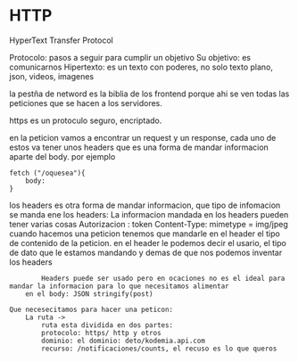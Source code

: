 # HTTP
HyperText Transfer Protocol

Protocolo: pasos a seguir para cumplir un objetivo
Su objetivo: es comunicarnos
Hipertexto: es un texto con poderes, no solo texto plano, json, videos, imagenes

la pestña de netword es la biblia de los frontend porque ahi se ven todas las peticiones que se hacen a los servidores.

https es un protoculo seguro, encriptado.

en la peticion vamos a encontrar un request y un response, cada uno de estos va tener unos headers que es una forma de mandar informacion aparte del body.
por ejemplo

    fetch ("/oquesea"){
        body:
    }

los headers es otra forma de mandar informacion, que tipo de infomacion se manda ene los headers:
    La informacion mandada en los headers pueden tener varias cosas
        Autorizacion : token
        Content-Type: mimetype = img/jpeg
            cuando hacemos una peticion tenemos que mandarle en el header
            el tipo de contenido de la peticion.
            en el header le podemos decir el usario, el tipo de dato que le estamos mandando y demas de que nos podemos inventar los headers 

            Headers puede ser usado pero en ocaciones no es el ideal para mandar la informacion para lo que necesitamos alimentar
        en el body: JSON stringify(post)

    Que necesecitamos para hacer una peticon:
        La ruta ->
            ruta esta dividida en dos partes:
            protocolo: https/ http y otros
            dominio: el dominio: deto/kodemia.api.com
            recurso: /notificaciones/counts, el recuso es lo que queros 

